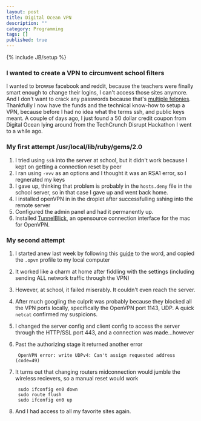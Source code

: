 ```yaml
---
layout: post
title: Digital Ocean VPN
description: ""
category: Programming
tags: []
published: true
---
```


{% include JB/setup %}

### I wanted to create a VPN to circumvent school filters

I wanted to browse facebook and reddit, because the teachers were finally smart enough to change their logins, I can't access those sites anymore. And I don't want to crack any passwords because that's [multiple felonies](http://www.cga.ct.gov/2012/rpt/2012-R-0254.htm). Thankfully I now have the funds and the technical know-how to setup a VPN, because before I had no idea what the terms ssh, and public keys meant. A couple of days ago, I just found a 50 dollar credit coupon from Digital Ocean lying around from the TechCrunch Disrupt Hackathon I went to a while ago.

### My first attempt /usr/local/lib/ruby/gems/2.0 


1. I tried using `ssh` into the server at school, but it didn't work because I kept on getting a connection reset by peer
2. I ran using `-vvv` as an options and I thought it was an RSA1 error, so I regnerated my keys
3. I gave up, thinking that problem is probably in the `hosts.deny` file in the school server, so in that case I gave up and went back home.
4. I installed openVPN in in the droplet after successfulling sshing into the remote server
5. Configured the admin panel and had it permanently up. 
6. Installed [TunnelBlick](https://code.google.com/p/tunnelblick/), an opensource connection interface for the mac for OpenVPN.

### My second attempt

1. I started anew last week by following this [guide](https://www.digitalocean.com/community/tutorials/how-to-set-up-an-openvpn-server-on-ubuntu-14-04) to the word, and copied the `.opvn` profile to my local computer
2. It worked like a charm at home after fiddling with the settings (including sending ALL network traffic through the VPN)
3. However, at school, it failed miserably. It couldn't even reach the server.
4. After much googling the culprit was probably because they blocked all the VPN ports locally, specifically the OpenVPN port 1143, UDP. A quick `netcat` confirmed my suspicions.
5. I changed the server config and client config to access the server through the HTTP/SSL port 443, and a connection was made...however
6. Past the authorizing stage it returned another error 

    	OpenVPN error: write UDPv4: Can't assign requested address (code=49)

7. It turns out that changing routers midconnection would jumble the wireless recievers, so a manual reset would work

    	sudo ifconfig en0 down
    	sudo route flush
    	sudo ifconfig en0 up

8. And I had access to all my favorite sites again. 
